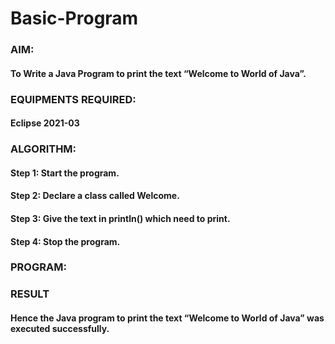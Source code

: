 # Basic-Program

### AIM:

#### To Write a Java Program to print the text “Welcome to World of Java”.

### EQUIPMENTS REQUIRED:

#### Eclipse 2021-03

### ALGORITHM:

#### Step 1: Start the program.

#### Step 2: Declare a class called Welcome.

#### Step 3: Give the text in println() which need to print.

#### Step 4: Stop the program.

### PROGRAM:











### RESULT
#### Hence the Java program to print the text “Welcome to World of Java” was executed successfully.